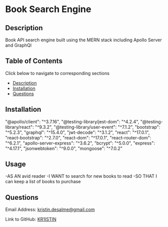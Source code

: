 # Book Search Engine 

## Description
Book API search engine built using the MERN stack including Apollo Server and GraphQl 


## Table of Contents 
Click below to navigate to corresponding sections
- [Description](#description)
- [Installation](#installation)
- [Questions](#questions)

## Installation
  "@apollo/client": "^3.7.16",
  "@testing-library/jest-dom": "^4.2.4",
  "@testing-library/react": "^9.3.2",
  "@testing-library/user-event": "^7.1.2",
  "bootstrap": "^5.2.3",
  "graphql": "^15.4.0",
  "jwt-decode": "^3.1.2",
  "react": "^17.0.1",
  "react-bootstrap": "^2.7.0",
  "react-dom": "^17.0.1",
  "react-router-dom": "^6.2.1",
  "apollo-server-express": "^3.6.2",
  "bcrypt": "^5.0.0",
  "express": "^4.17.1",
  "jsonwebtoken": "^9.0.0",
  "mongoose": "^7.0.2"
  
## Usage
-AS AN avid reader
-I WANT to search for new books to read
-SO THAT I can keep a list of books to purchase

## Questions 
Email Address:
<a href="mailto:kristin.desalme@gmail.com">kristin.desalme@gmail.com</a>

Link to GitHub:
<a href='https://github.com/KR1ISTIN'>KR1ISTIN</a>
